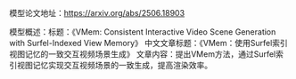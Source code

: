模型论文地址：https://arxiv.org/abs/2506.18903

模型概述：标题：《VMem: Consistent Interactive Video Scene Generation with Surfel-Indexed View Memory》
中文文章标题：《VMem：使用Surfel索引视图记忆的一致交互视频场景生成》
文章内容：提出VMem方法，通过Surfel索引视图记忆实现交互视频场景的一致生成，提高渲染效率。
